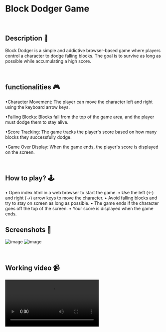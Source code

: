 # **Block Dodger Game**


<br>

## **Description 📃**
Block Dodger is a simple and addictive browser-based game where players control a character to dodge falling blocks. The goal is to survive as long as possible while accumulating a high score. 

<br>

## **functionalities 🎮**

•Character Movement: The player can move the character left and right using the keyboard arrow keys.

•Falling Blocks: Blocks fall from the top of the game area, and the player must dodge them to stay alive.

•Score Tracking: The game tracks the player's score based on how many blocks they successfully dodge.

•Game Over Display: When the game ends, the player's score is displayed on the screen.

<br>

## **How to play? 🕹️**

• Open index.html in a web browser to start the game.
• Use the left (←) and right (→) arrow keys to move the character.
• Avoid falling blocks and try to stay on screen as long as possible.
• The game ends if the character goes off the top of the screen.
• Your score is displayed when the game ends.
<br>

## **Screenshots 📸**
![image](https://github.com/AshishPandey04/GameZone/blob/newBranch/assets/images/Block_Dodger.png) 
![image](https://github.com/AshishPandey04/GameZone/blob/newBranch/assets/images/Block_Dodger2.png) 

<br>

 ## **Working video 📹**
 ![vedio](https://github.com/AshishPandey04/GameZone/blob/newBranch/assets/animations/Block_Dodger.mp4)
